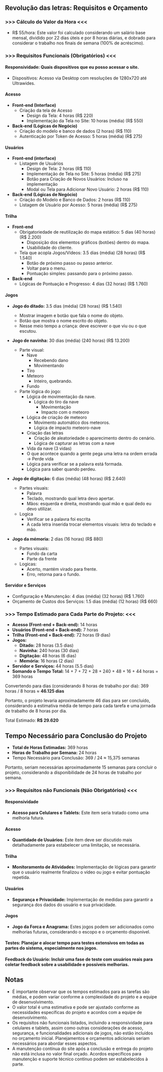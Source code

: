 ## Revolução das letras: Requisitos e Orçamento

### >>> Cálculo do Valor da Hora <<<

- R$ 55/hora: Este valor foi calculado considerando um salário base mensal, dividido por 22 dias úteis e por 8 horas diárias, e dobrado para considerar o trabalho nos finais de semana (100% de acréscimo).

### >>> Requisitos Funcionais (Obrigatórios) <<<

#### Responsividade: Quais dispositivos que eu posso acessar o site.

- Dispositivos: Acesso via Desktop com resoluções de 1280x720 até Ultrawides.

#### Acesso

- **Front-end (Interface)**
    - Criação da tela de Acesso
        - Design da Tela: 4 horas (R$ 220)
        - Implementação da Tela no Site: 10 horas (média) (R$ 550)
- **Back-end (Lógicas de Negócio)**
    - Criação do modelo e banco de dados (2 horas) (R$ 110)
    - Autenticação por Token de Acesso: 5 horas (média) (R$ 275)

#### Usuários

- **Front-end (interface)**
    - Listagem de Usuários
        - Design de Tela: 2 horas (R$ 110)
        - Implementação de Tela no Site: 5 horas (média) (R$ 275)
        - Botão para Criação de Novos Usuários: Incluso na implementação
        - Modal ou Tela para Adicionar Novo Usuário: 2 horas (R$ 110)
- **Back-end (Lógicas de Negócio)**
    - Criação do Modelo e Banco de Dados: 2 horas (R$ 110)
    - Listagem de Usuário por Acesso: 5 horas (média) (R$ 275)

#### Trilha

- **Front-end**
    - Obrigatoriedade de reutilização do mapa estático: 5 dias (40 horas) (R$ 2.200)
        - Disposição dos elementos gráficos (botões) dentro do mapa.
        - Usabilidade do cliente.
    - Tela que acopla Jogos/Vídeos: 3.5 dias (média) (28 horas) (R$ 1.540)
        - Botão de próximo passo ou passo anterior.
        - Voltar para o menu.
        - Pontuação simples: passando para o próximo passo.
- **Back-end**
    - Lógicas de Pontuação e Progresso: 4 dias (32 horas) (R$ 1.760)
        
#### Jogos

- **Jogo do ditado:** 3.5 dias (média) (28 horas) (R$ 1.540)
    - Mostrar imagem e botão que fala o nome do objeto.
    - Botão que mostra o nome escrito do objeto. 
    - Nesse meio tempo a criança: deve escrever o que viu ou o que escutou.
- **Jogo de navinha:** 30 dias (média) (240 horas) (R$ 13.200)
    - Parte visual:
        - Nave
            - Recebendo dano
            - Movimentando
        - Tiro
        - Meteoro
            - Inteiro, quebrando.
        - Fundo
    - Parte lógica do jogo:
        - Lógica de movimentação da nave.
            - Lógica do tiro da nave
                - Movimentação
                - Impacto com o meteoro
        - Lógica de criação de meteoro
            - Movimento automático dos meteoros.
            - Lógica de impacto meteoro-nave
        - Criação das letras
            - Criação de aleatoriedade o aparecimento dentro do cenário.
            - Lógica de capturar as letras com a nave
        - Vida da nave (3 vidas)
        - O que acontece quando a gente pega uma letra na ordem errada -> Perde vida
        - Lógica para verificar se a palavra está formada.
        - Lógica para saber quando perdeu.   

- **Jogo de digitação:** 6 dias (média) (48 horas) (R$ 2.640)
    - Partes visuais:
        - Palavra
        - Teclado, mostrando qual letra devo apertar.
        - Mãos: esquerda e direita, mostrando qual mão e qual dedo eu devo utilizar.   
    - Logica
        - Verificar se a palavra foi escrita
        - A cada letra inserida trocar elementos visuais: letra do teclado e mão.
    
- **Jogo da mémoria:** 2 dias (16 horas) (R$ 880)
    - Partes visuais: 
        - Fundo da carta
        - Parte da frente
    - Logicas:
        - Acerto, mantém virado para frente.
        - Erro, retorna para o fundo.


#### Servidor e Serviços

- Configuração e Manutenção: 4 dias (média) (32 horas) (R$ 1.760)
- Orçamento de Custos dos Serviços: 1.5 dias (média) (12 horas) (R$ 660)

### >>> Tempo Estimado para Cada Parte do Projeto: <<<

- **Acesso (Front-end + Back-end):** 14 horas
- **Usuários (Front-end + Back-end):** 7 horas
- **Trilha (Front-end + Back-end):** 72 horas (9 dias)
- **Jogos:**
    - **Ditado:** 28 horas (3.5 dias)
    - **Navinha:** 240 horas (30 dias)
    - **Digitação:** 48 horas (6 dias)
    - **Memória:** 16 horas (2 dias)
- **Servidor e Serviços:** 44 horas (5.5 dias)
- **Somando o Tempo Total:** 14 + 7 + 72 + 28 + 240 + 48 + 16 + 44 horas = 369 horas

Convertendo para dias (considerando 8 horas de trabalho por dia):
369 horas / 8 horas ≈ **46.125 dias**

Portanto, o projeto levaria aproximadamente 46 dias para ser concluído, considerando a estimativa média de tempo para cada tarefa e uma jornada de trabalho de 8 horas por dia. 

Total Estimado: **R$ 29.620**

## Tempo Necessário para Conclusão do Projeto

- **Total de Horas Estimadas:** 369 horas
- **Horas de Trabalho por Semana:** 24 horas
- Tempo Necessário para Conclusão: 369 / 24 ≈ 15,375 semanas

Portanto, seriam necessárias aproximadamente 15 semanas para concluir o projeto, considerando a disponibilidade de 24 horas de trabalho por semana.

### >>> Requisitos não Funcionais (Não Obrigatórios) <<<

#### Responsividade

- **Acesso para Celulares e Tablets:** Este item seria tratado como uma melhoria futura.

#### Acesso

- **Quantidade de Usuários:** Este item deve ser discutido mais detalhadamente para estabelecer uma limitação, se necessária.

#### Trilha

- **Monitoramento de Atividades:** Implementação de lógicas para garantir que o usuário realmente finalizou o vídeo ou jogo e evitar pontuação repetida.

#### Usuários

- **Segurança e Privacidade:** Implementação de medidas para garantir a segurança dos dados do usuário e sua privacidade.

#### Jogos

- **Jogo da Forca e Anagrama:** Estes jogos podem ser adicionados como melhorias futuras, considerando o escopo e o orçamento disponível.

#### Testes: Planejar e alocar tempo para testes extensivos em todas as partes do sistema, especialmente nos jogos.

#### Feedback do Usuário: Incluir uma fase de teste com usuários reais para coletar feedback sobre a usabilidade e possíveis melhorias.


## Notas
- É importante observar que os tempos estimados para as tarefas são médias, e podem variar conforme a complexidade do projeto e a equipe de desenvolvimento.
- O valor total é uma estimativa e pode ser ajustado conforme as necessidades específicas do projeto e acordos com a equipe de desenvolvimento.
- Os requisitos não funcionais listados, incluindo a responsividade para celulares e tablets, assim como outras considerações de acesso, segurança, e funcionalidades adicionais de jogos, não estão incluídos no orçamento inicial. Planejamentos e orçamentos adicionais seriam necessários para abordar esses aspectos.
- A manutenção contínua do site após a conclusão e entrega do projeto não está inclusa no valor final orçado. Acordos específicos para manutenção e suporte técnico contínuo podem ser estabelecidos à parte.